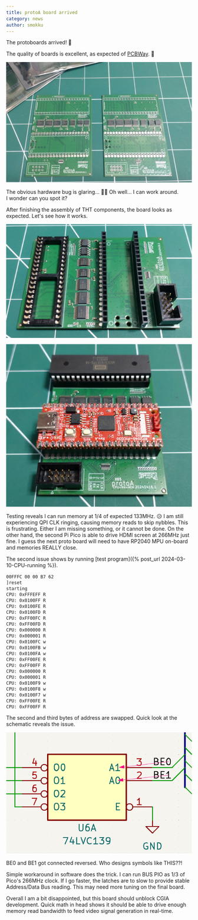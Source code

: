 ```yaml
---
title: protoA board arrived
category: news
author: smokku
---
```


The protoboards arrived! 🎉

The quality of boards is excellent, as expected of [PCBWay](https://www.pcbway.com/). 🦾

![protoA board PCBs](/images/2024-05-06_protoA.png)

The obvious hardware bug is glaring… 🤦‍♂️ Oh well… I can work around.<br>
I wonder can you spot it?

After finishing the assembly of THT components, the board looks as expected.
Let's see how it works.

![protoA board](/images/2024-05-08_protoA_1.png)

![protoA board](/images/2024-05-08_protoA_3.png)

Testing reveals I can run memory at 1/4 of expected 133MHz. 😥
I am still experiencing QPI CLK ringing, causing memory reads to skip nybbles.
This is frustrating. Either I am missing something, or it cannot be done.
On the other hand, the second Pi Pico is able to drive HDMI screen at 266MHz just fine.
I guess the next proto board will need to have RP2040 MPU on-board and memories REALLY close.

The second issue shows by running [test program]({% post_url 2024-03-10-CPU-running %}).

```console
00FFFC 00 00 B7 62
]reset
starting
CPU: 0xFFFEFF R
CPU: 0x0100FF R
CPU: 0x0100FE R
CPU: 0x0100FD R
CPU: 0xFF00FC R
CPU: 0xFF00FD R
CPU: 0x000000 R
CPU: 0x000001 R
CPU: 0x0100FC w
CPU: 0x0100FB w
CPU: 0x0100FA w
CPU: 0xFF00FE R
CPU: 0xFF00FF R
CPU: 0x000000 R
CPU: 0x000001 R
CPU: 0x0100F9 w
CPU: 0x0100F8 w
CPU: 0x0100F7 w
CPU: 0xFF00FE R
CPU: 0xFF00FF R
```

The second and third bytes of address are swapped. Quick look at the schematic reveals the issue.

![protoA CE reversed BUG](/images/2024-05-08_protoA_BE_bug.png)

BE0 and BE1 got connected reversed. Who designs symbols like THIS??!

Simple workaround in software does the trick. I can run BUS PIO as 1/3 of Pico's 266MHz clock.
If I go faster, the latches are to slow to provide stable Address/Data Bus reading.
This may need more tuning on the final board.

Overall I am a bit disappointed, but this board should unblock CGIA development.
Quick math in head shows it should be able to drive enough memory read bandwidth
to feed video signal generation in real-time.
